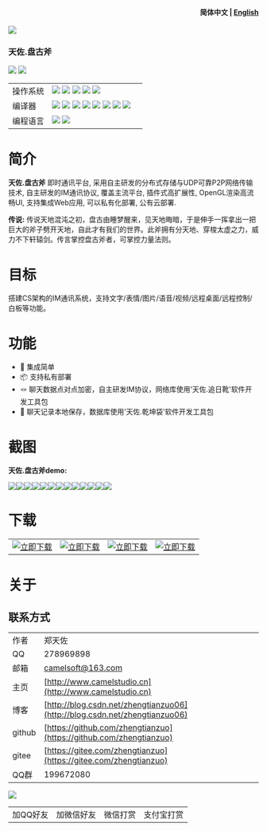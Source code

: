 <h4 align="right">简体中文 | <strong><a href="README_en.md">English</a></strong></h4>

![](img/logo.jpg)

### 天佐.盘古斧

![](https://img.shields.io/badge/release-1.0.0.0-blue.svg)
![](https://img.shields.io/badge/date-24.1.1-orange.svg)

||||
|--|--|--|
|操作系统|![](https://img.shields.io/badge/os-windows_7+-blue.svg) ![](https://img.shields.io/badge/os-macos_10.14+-lightgrey.svg) ![](https://img.shields.io/badge/os-ubuntu_20.04+-orange.svg) ![](https://img.shields.io/badge/os-android_5.0+-green.svg) ![](https://img.shields.io/badge/os-ios_12.0+-lightgrey.svg)||
|编译器|![](https://img.shields.io/badge/c++-11-blue.svg) ![](https://img.shields.io/badge/msvc-14.0-blue.svg) ![](https://img.shields.io/badge/msvc-14.1-blue.svg) ![](https://img.shields.io/badge/msvc-14.2-blue.svg) ![](https://img.shields.io/badge/msvc-14.3-blue.svg) ![](https://img.shields.io/badge/ndk-21.3-green.svg) ![](https://img.shields.io/badge/llvm-10.0-lightgrey.svg) ![](https://img.shields.io/badge/gcc-9.4-orange.svg)||
|编程语言|![](img/C.png) ![](img/C__.png)||

# 简介

**天佐.盘古斧** 即时通讯平台, 采用自主研发的分布式存储与UDP可靠P2P网络传输技术, 自主研发的IM通讯协议, 覆盖主流平台, 插件式高扩展性, OpenGL渲染高流畅UI, 支持集成Web应用, 可以私有化部署, 公有云部署.

**传说:**
传说天地混沌之初，盘古由睡梦醒来，见天地晦暗，于是伸手一挥拿出一把巨大的斧子劈开天地，自此才有我们的世界。此斧拥有分天地、穿梭太虚之力，威力不下轩辕剑。传言掌控盘古斧者，可掌控力量法则。

# 目标
搭建CS架构的IM通讯系统，支持文字/表情/图片/语音/视频/远程桌面/远程控制/白板等功能。

# 功能

- 🧩 集成简单
- 📦 支持私有部署
- 🪢 聊天数据点对点加密，自主研发IM协议，网络库使用'天佐.追日靴'软件开发工具包
- 📒 聊天记录本地保存，数据库使用'天佐.乾坤袋'软件开发工具包

# 截图

**天佐.盘古斧demo:**

<img src="./img/1.png"/><img src="./img/2.png"/><img src="./img/3.png"/><img src="./img/4.png"/><img src="./img/5.png"/><img src="./img/6.png"/><img src="./img/7.png"/><img src="./img/8.png"/><img src="./img/9.png"/><img src="./img/10.png"/><img src="./img/11.png"/><img src="./img/12.png"/><img src="./img/13.png"/>


# 下载

|||||
|--|--|--|--|
|[![立即下载](img/com_btnGitHub.svg)](https://github.com/zhengtianzuo/tianzuo.Pangu/releases)|[![立即下载](img/com_btnGitee.svg)](https://gitee.com/zhengtianzuo/tianzuo.Pangu/releases)|[![立即下载](img/down_baidu.svg)](https://pan.baidu.com/s/1sPGPbHAd0M8z8y99v814Wg?pwd=1234)|[![立即下载](img/down_weiyun.svg)](https://share.weiyun.com/RUYvAvcG)|


# 关于
## 联系方式

||||
|--|--|--|
|作者|郑天佐||
|QQ|278969898||
|邮箱|camelsoft@163.com||
|主页|[http://www.camelstudio.cn](http://www.camelstudio.cn)||
|博客|[http://blog.csdn.net/zhengtianzuo06](http://blog.csdn.net/zhengtianzuo06)||
|github|[https://github.com/zhengtianzuo](https://github.com/zhengtianzuo)||
|gitee|[https://gitee.com/zhengtianzuo](https://gitee.com/zhengtianzuo)||
|QQ群|199672080||

![](img/allinone.png)

|||||
|--|--|--|--|
|加QQ好友|加微信好友|微信打赏|支付宝打赏|




